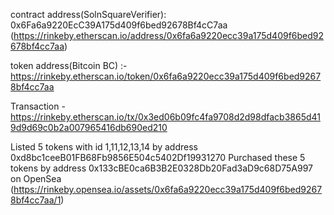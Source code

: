 contract address(SolnSquareVerifier): 0x6Fa6a9220EcC39A175d409f6bed92678Bf4cC7aa (https://rinkeby.etherscan.io/address/0x6fa6a9220ecc39a175d409f6bed92678bf4cc7aa)

token address(Bitcoin BC) :- https://rinkeby.etherscan.io/token/0x6fa6a9220ecc39a175d409f6bed92678bf4cc7aa


Transaction - https://rinkeby.etherscan.io/tx/0x3ed06b09fc4fa9708d2d98dfacb3865d419d9d69c0b2a007965416db690ed210


Listed 5 tokens with id 1,11,12,13,14 by address 0xd8bc1ceeB01FB68Fb9856E504c5402Df19931270
Purchased these 5 tokens by address 0x133cBE0ca6B3B2E0328Db20Fad3aD9c68D75A997 on OpenSea 
(https://rinkeby.opensea.io/assets/0x6fa6a9220ecc39a175d409f6bed92678bf4cc7aa/1)


